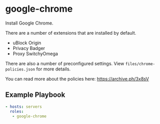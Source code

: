 google-chrome
=========

Install Google Chrome.

There are a number of extensions that are installed by default.
- uBlock Origin
- Privacy Badger
- Proxy SwitchyOmega

There are also a number of preconfigured settings. View `files/chrome-policies.json` for more details.

You can read more about the policies here: https://archive.ph/3x8sV

Example Playbook
----------------

```yml
- hosts: servers
  roles:
   - google-chrome
```
